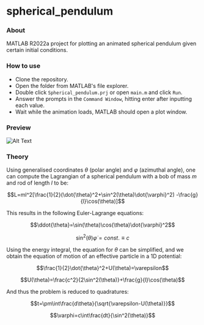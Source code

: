 # spherical_pendulum
### About
MATLAB R2022a project for plotting an animated spherical pendulum given 
certain initial conditions.

### How to use
* Clone the repository.
* Open the folder from MATLAB's file explorer.
* Double click `Spherical_pendulum.prj` or open `main.m` and click `Run`.
* Answer the prompts in the `Command Window`, hitting enter after 
inputting each value.
* Wait while the animation loads, MATLAB should open a plot window.

### Preview
![Alt Text](preview.gif)

### Theory
Using generalised coordinates $\theta$ (polar angle) and $\varphi$ 
(azimuthal angle), one can compute the Lagrangian of a spherical pendulum
with a bob of mass $m$ and rod of length $l$ to be:

$$L=ml^2[\frac{1}{2}(\dot{\theta}^2+\sin^2(\theta)\dot{\varphi}^2)
-\frac{g}{l}\cos(\theta)]$$ 

This results in the following Euler-Lagrange equations:

$$\ddot{\theta}=\sin(\theta)\cos(\theta)\dot{\varphi}^2$$

$$\sin^2(\theta)\dot{\varphi}=const.\equiv c$$

Using the energy integral, the equation for $\theta$ can be simplified, 
and we obtain the equation of motion of an effective particle in a 1D
potential:

$$\frac{1}{2}\dot{\theta}^2+U(\theta)=\varepsilon$$

$$U(\theta)=\frac{c^2}{2\sin^2(\theta)}+\frac{g}{l}\cos(\theta)$$

And thus the problem is reduced to quadratures:

$$t=\pm\int\frac{d\theta}{\sqrt{\varepsilon-U(\theta)}}$$

$$\varphi=c\int\frac{dt}{\sin^2(\theta)}$$